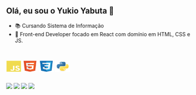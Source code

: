 ## Olá, eu sou o Yukio Yabuta 👋

- 📚 Cursando Sistema de Informação 
- 🌱 Front-end Developer focado em React com domínio em HTML, CSS e JS.
##

<div style="display: inline_block"><br>
  <img align="center" alt="Rafa-Js" height="30" width="40" src="https://raw.githubusercontent.com/devicons/devicon/master/icons/javascript/javascript-plain.svg">
  
  <img align="center" alt="Yukio-HTML" height="30" width="40" src="https://raw.githubusercontent.com/devicons/devicon/master/icons/html5/html5-original.svg">
  <img align="center" alt="Yukio-CSS" height="30" width="40" src="https://raw.githubusercontent.com/devicons/devicon/master/icons/css3/css3-original.svg">
  <img align="center" alt="Yukio-Python" height="30" width="40" src="https://raw.githubusercontent.com/devicons/devicon/master/icons/python/python-original.svg">
   <!-- <img align="right" alt="Yukio-pic" height="150" style="border-radius:50px;" src=""> -->
</div>

##

<div> 
  <a href="https://br.linkedin.com/in/yukio-yabuta" target="_blank"><img src="https://img.shields.io/badge/-LinkedIn-%230077B5?style=for-the-badge&logo=linkedin&logoColor=white" target="_blank"></a>
  <a href="https://instagram.com/yukioyabuta" target="_blank"><img src="https://img.shields.io/badge/Instagram-E4405F?style=for-the-badge&logo=instagram&logoColor=white" target="_blank"></a>
 <a href="https://discord.gg/tCQ7T3G4" target="_blank"><img src="https://img.shields.io/badge/Discord-7289DA?style=for-the-badge&logo=discord&logoColor=white" target="_blank"></a> 
  <a href = "mailto:yukiofy@gmail.com"><img src="https://img.shields.io/badge/Gmail-D14836?style=for-the-badge&logo=gmail&logoColor=white" target="_blank"></a>
   
  
</div>
